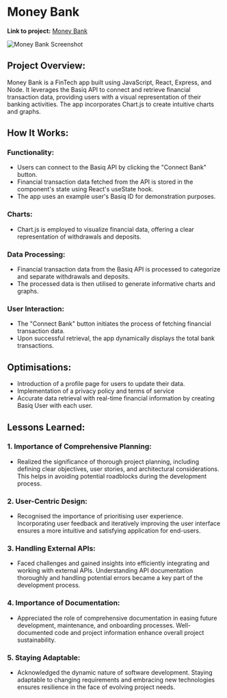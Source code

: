 # Money Bank

**Link to project:** [Money Bank](https://moneybank.netlify.app/)

![Money Bank Screenshot](https://media.giphy.com/media/GX5tnFBYTC8k260e9I/giphy.gif)

## Project Overview:

Money Bank is a FinTech app built using JavaScript, React, Express, and Node. It leverages the Basiq API to connect and retrieve financial transaction data, providing users with a visual representation of their banking activities. The app incorporates Chart.js to create intuitive charts and graphs.

## How It Works:

### Functionality:
- Users can connect to the Basiq API by clicking the "Connect Bank" button.
- Financial transaction data fetched from the API is stored in the component's state using React's useState hook.
- The app uses an example user's Basiq ID for demonstration purposes.

### Charts:
- Chart.js is employed to visualize financial data, offering a clear representation of withdrawals and deposits.

### Data Processing:
- Financial transaction data from the Basiq API is processed to categorize and separate withdrawals and deposits.
- The processed data is then utilised to generate informative charts and graphs.

### User Interaction:
- The "Connect Bank" button initiates the process of fetching financial transaction data.
- Upon successful retrieval, the app dynamically displays the total bank transactions.

## Optimisations:

- Introduction of a profile page for users to update their data.
- Implementation of a privacy policy and terms of service
- Accurate data retrieval with real-time financial information by creating Basiq User with each user.

## Lessons Learned:

### 1. Importance of Comprehensive Planning:
   - Realized the significance of thorough project planning, including defining clear objectives, user stories, and architectural considerations. This helps in avoiding potential roadblocks during the development process.

### 2. User-Centric Design:
   - Recognised the importance of prioritising user experience. Incorporating user feedback and iteratively improving the user interface ensures a more intuitive and satisfying application for end-users.

### 3. Handling External APIs:
   - Faced challenges and gained insights into efficiently integrating and working with external APIs. Understanding API documentation thoroughly and handling potential errors became a key part of the development process.

### 4. Importance of Documentation:
   - Appreciated the role of comprehensive documentation in easing future development, maintenance, and onboarding processes. Well-documented code and project information enhance overall project sustainability.

### 5. Staying Adaptable:
   - Acknowledged the dynamic nature of software development. Staying adaptable to changing requirements and embracing new technologies ensures resilience in the face of evolving project needs.
